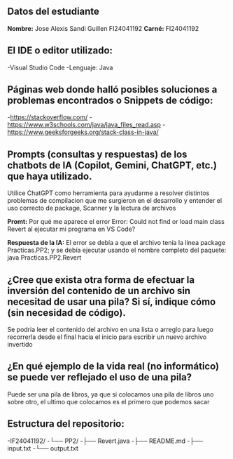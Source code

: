 ## Datos del estudiante

**Nombre:** Jose Alexis Sandi Guillen FI24041192
**Carné:** FI24041192
                   
## El IDE o editor utilizado: 

-Visual Studio Code
-Lenguaje: Java

## Páginas web donde halló posibles soluciones a problemas encontrados o Snippets de código:

-https://stackoverflow.com/
-https://www.w3schools.com/java/java_files_read.asp
-https://www.geeksforgeeks.org/stack-class-in-java/

## Prompts (consultas y respuestas) de los chatbots de IA (Copilot, Gemini, ChatGPT, etc.) que haya utilizado.

Utilice ChatGPT como herramienta para ayudarme a resolver distintos problemas de compilacion que me surgieron en el desarrollo y entender el uso correcto de package, Scanner y la lectura de archivos

**Promt:** Por qué me aparece el error Error: Could not find or load main class Revert al ejecutar mi programa en VS Code?

**Respuesta de la IA:** El error se debía a que el archivo tenía la línea package Practicas.PP2; y se debía ejecutar usando el nombre completo del paquete:
java Practicas.PP2.Revert

## ¿Cree que exista otra forma de efectuar la inversión del contenido de un archivo sin necesitad de usar una pila? Si sí, indique cómo (sin necesidad de código).

Se podria leer el contenido del archivo en una lista o arreglo para luego recorrerla desde el final hacia el inicio para escribir un nuevo archivo invertido

## ¿En qué ejemplo de la vida real (no informático) se puede ver reflejado el uso de una pila?

Puede ser una pila de libros, ya que si colocamos una pila de libros uno sobre otro, el ultimo que colocamos es el primero que podemos sacar

## Estructura del repositorio:

-IF24041192/
-└── PP2/
-├── Revert.java
-├── README.md
-├── input.txt
-└── output.txt

